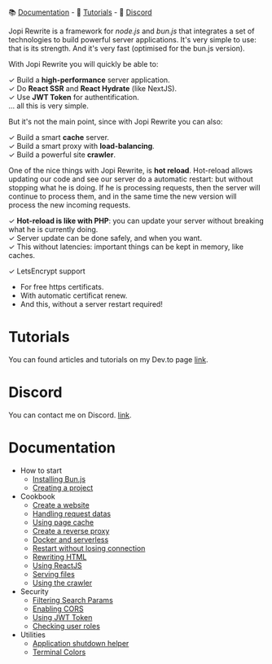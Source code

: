 📚 [Documentation](#documentation) - 🚀 [Tutorials](#tutorials) - 💬 [Discord](#discord)

Jopi Rewrite is a framework for *node.js* and *bun.js* that integrates a set of technologies to build powerful server applications.
It's very simple to use: that is its strength. And it's very fast (optimised for the bun.js version).

With Jopi Rewrite you will quickly be able to:

✓ Build a **high-performance** server application.  
✓ Do **React SSR** and **React Hydrate** (like NextJS).  
✓ Use **JWT Token** for authentification.  
... all this is very simple.

But it's not the main point, since with Jopi Rewrite you can also:

✓ Build a smart **cache** server.  
✓ Build a smart proxy with **load-balancing**.  
✓ Build a powerful site **crawler**.

One of the nice things with Jopi Rewrite, is **hot reload**. Hot-reload allows updating our code and see our server do
a automatic restart: but without stopping what he is doing. If he is processing requests, then the server will continue
to process them, and in the same time the new version will process the new incoming requests.

✓ **Hot-reload is like with PHP**: you can update your server without breaking what he is currently doing.  
✓ Server update can be done safely, and when you want.  
✓ This without latencies: important things can be kept in memory, like caches.

✓ LetsEncrypt support
  * For free https certificats.
  * With automatic certificat renew.
  * And this, without a server restart required!

# Tutorials

You can found articles and tutorials on my Dev.to page [link](https://dev.to/johanpiquet).

# Discord

You can contact me on Discord. [link](https://discord.com/channels/1397868681253490728/1397868681253490731).

# Documentation

* How to start
    * [Installing Bun.js](_doc/how_to_start/installing_bunjs.md)
    * [Creating a project](_doc/how_to_start/creating_a_project.md)
* Cookbook
    * [Create a website](_doc/cookbook/create_a_website.md)
    * [Handling request datas](_doc/cookbook/handling_request_data.md)
    * [Using page cache](_doc/cookbook/using_page_cache.md)
    * [Create a reverse proxy](_doc/cookbook/create_a_reverse_proxy.md)
    * [Docker and serverless](_doc/cookbook/docker_and_serverless.md)
    * [Restart without losing connection](_doc/cookbook/restart_without_losing_cconnection.md)
    * [Rewriting HTML](_doc/cookbook/rewriting_html.md)
    * [Using ReactJS](_doc/cookbook/using_reactjs.md)
    * [Serving files](_doc/cookbook/serving_files.md)
    * [Using the crawler](_doc/cookbook/using_the_crawler.md)
* Security
    * [Filtering Search Params](_doc/security/filtering-search-params.md)
    * [Enabling CORS](_doc/security/enabling-cors.md)
    * [Using JWT Token](_doc/security/using-jwt-token.md)
    * [Checking user roles](_doc/security/checking-user-roles.md)
* Utilities
    * [Application shutdown helper](_doc/utilities/application-shutdown-helper.md) 
    * [Terminal Colors](_doc/utilities/terminal-colors.md)